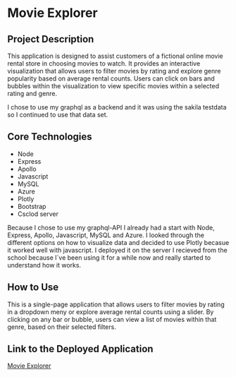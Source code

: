 # Movie Explorer

## Project Description

This application is designed to assist customers of a fictional online movie rental store in choosing movies to watch. It provides an interactive visualization that allows users to filter movies by rating and explore genre popularity based on average rental counts. Users can click on bars and bubbles within the visualization to view specific movies within a selected rating and genre.  

I chose to use my graphql as a backend and it was using the sakila testdata so I continued to use that data set.

## Core Technologies

- Node  
- Express  
- Apollo  
- Javascript  
- MySQL  
- Azure  
- Plotly  
- Bootstrap  
- Csclod server  

Because I chose to use my graphql-API I already had a start with Node, Express, Apollo, Javascript, MySQL and Azure. I looked through the different options on how to visualize data and decided to use Plotly becasue it worked well with javascript. I deployed it on the server I recieved from the school because I´ve been using it for a while now and really started to understand how it works.

## How to Use

This is a single-page application that allows users to filter movies by rating in a dropdown meny or explore average rental counts using a slider. By clicking on any bar or bubble, users can view a list of movies within that genre, based on their selected filters.

## Link to the Deployed Application

[Movie Explorer](https://cscloud6-21.lnu.se/moviechart/)